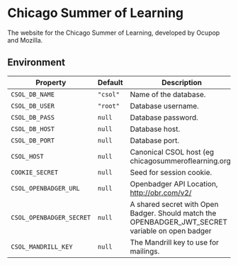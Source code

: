 # Chicago Summer of Learning

The website for the Chicago Summer of Learning, developed by Ocupop and Mozilla.

## Environment

Property        | Default  | Description
----------------|----------|-------------------------
`CSOL_DB_NAME`  | `"csol"` | Name of the database.
`CSOL_DB_USER`  | `"root"` | Database username.
`CSOL_DB_PASS`  | `null`   | Database password.
`CSOL_DB_HOST`  | `null`   | Database host.
`CSOL_DB_PORT`  | `null`   | Database port.
`CSOL_HOST`     | `null`   | Canonical CSOL host (eg chicagosummeroflearning.org)
`COOKIE_SECRET` | `null`   | Seed for session cookie.
`CSOL_OPENBADGER_URL` | `null` | Openbadger API Location, http://obr.com/v2/
`CSOL_OPENBADGER_SECRET` | `null` | A shared secret with Open Badger. Should match the OPENBADGER_JWT_SECRET variable on open badger
`CSOL_MANDRILL_KEY` | `null` | The Mandrill key to use for mailings. 

